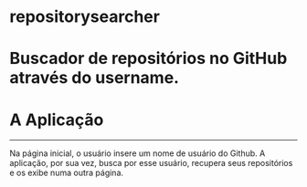 # repositorysearcher
<h1>Buscador de repositórios no GitHub através do username.</h1>

<h1>A Aplicação</h1>
<hr>
Na página inicial, o usuário insere um nome de usuário do Github. A aplicação, por sua vez, busca por esse usuário, recupera seus repositórios e os exibe numa outra página.

